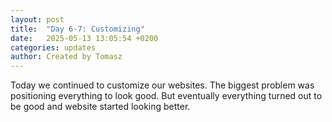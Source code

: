```yaml
---
layout: post
title:  "Day 6-7: Customizing"
date:   2025-05-13 13:05:54 +0200
categories: updates
author: Created by Tomasz
---
```

Today we continued to customize our websites. 
The biggest problem was positioning everything to look good. 
But eventually everything turned out to be good and website started looking better.

